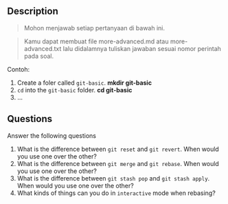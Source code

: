 ## Description
> Mohon menjawab setiap pertanyaan di bawah ini.

> Kamu dapat membuat file more-advanced.md atau more-advanced.txt lalu didalamnya tuliskan jawaban sesuai nomor perintah pada soal.

Contoh:
1. Create a foler called `git-basic`. **mkdir git-basic**
2. `cd` into the `git-basic` folder. **cd git-basic**
3. ...

## Questions
Answer the following questions

1. What is the difference between `git reset` and `git revert`. When would you use one over the other? 
2. What is the difference between `git merge` and `git rebase`. When would you use one over the other? 
3. What is the difference between `git stash pop` and `git stash apply`. When would you use one over the other? 
4. What kinds of things can you do in `interactive` mode when rebasing? 
